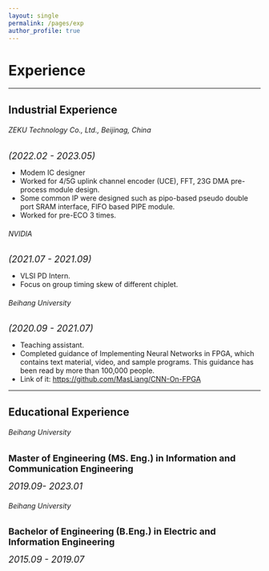 ```yaml
---
layout: single
permalink: /pages/exp
author_profile: true
---
```

# Experience
___

## Industrial Experience 

###### ZEKU Technology Co., Ltd., Beijinag, China
*<font size=4>(2022.02 - 2023.05) </font>* 
- Modem IC designer
- Worked for 4/5G uplink channel encoder (UCE), FFT, 23G DMA pre-process module design. 
- Some common IP were designed such as pipo-based pseudo double port SRAM interface, FIFO based PIPE module. 
- Worked for pre-ECO 3 times. 

###### NVIDIA 
*<font size=4>(2021.07 - 2021.09) </font>*
- VLSI PD Intern.
- Focus on group timing skew of different chiplet. 

###### Beihang University
*<font size=4>(2020.09 - 2021.07)</font>* 

- Teaching assistant.
- Completed guidance of Implementing Neural Networks in FPGA, which contains text material, video, and sample programs. This guidance has been read by more than 100,000 people.
- Link of it: https://github.com/MasLiang/CNN-On-FPGA

___

##  Educational Experience 

###### Beihang University

**<font size=4>Master of Engineering (MS. Eng.) in Information and Communication Engineering</font>**

*<font size=4>2019.09- 2023.01</font>* 

###### Beihang University

**<font size=4>Bachelor of Engineering (B.Eng.) in Electric and Information Engineering</font>**

*<font size=4>2015.09 - 2019.07</font>* 
